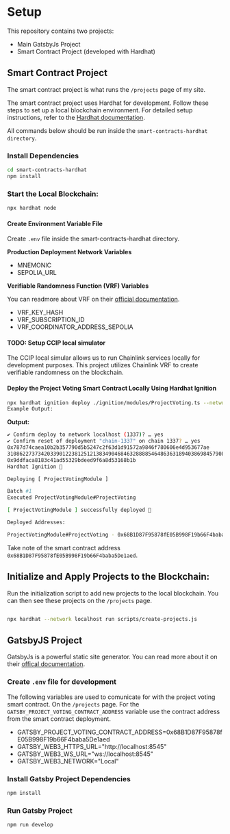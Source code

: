 # Setup

This repository contains two projects:

- Main GatsbyJs Project
- Smart Contract Project (developed with Hardhat)

## Smart Contract Project

The smart contract project is what runs the `/projects` page of my site.

The smart contract project uses Hardhat for development. Follow these steps to set up a local blockchain environment. For detailed setup instructions, refer to the [Hardhat documentation](https://hardhat.org/docs).

All commands below should be run inside the `smart-contracts-hardhat directory`.

### Install Dependencies

```bash
cd smart-contracts-hardhat
npm install
```

### Start the Local Blockchain:

```bash
npx hardhat node
```

#### Create Environment Variable File

Create `.env` file inside the smart-contracts-hardhat directory.

**Production Deployment Network Variables**

- MNEMONIC
- SEPOLIA_URL

**Verifiable Randomness Function (VRF) Variables**

You can readmore about VRF on their [official documentation](https://docs.chain.link/vrf).

- VRF_KEY_HASH
- VRF_SUBSCRIPTION_ID
- VRF_COORDINATOR_ADDRESS_SEPOLIA

#### TODO: Setup CCIP local simulator

The CCIP local simular allows us to run Chainlink services locally for development purposes. This project utilizes Chainlink VRF to create verifiable randomness on the blockchain.

#### Deploy the Project Voting Smart Contract Locally Using Hardhat Ignition

```bash
npx hardhat ignition deploy ./ignition/modules/ProjectVoting.ts --network localhost --reset
Example Output:
```

**Output:**

```bash
✔ Confirm deploy to network localhost (1337)? … yes
✔ Confirm reset of deployment "chain-1337" on chain 1337? … yes
0x787d74caea10b2b357790d5b5247c2f63d1d91572a9846f780606e4d953677ae
31086227373420339012238125121383490468463288885464863631894038698457908591621
0x9ddfaca8183c41ad55329bdeed9f6a8d53168b1b
Hardhat Ignition 🚀

Deploying [ ProjectVotingModule ]

Batch #1
Executed ProjectVotingModule#ProjectVoting

[ ProjectVotingModule ] successfully deployed 🚀

Deployed Addresses:

ProjectVotingModule#ProjectVoting - 0x68B1D87F95878fE05B998F19b66F4baba5De1aed
```

Take note of the smart contract address `0x68B1D87F95878fE05B998F19b66F4baba5De1aed`.

## Initialize and Apply Projects to the Blockchain:

Run the initialization script to add new projects to the local blockchain. You can then see these projects on the `/projects` page.

```bash

npx hardhat --network localhost run scripts/create-projects.js
```

## GatsbyJS Project

GatsbyJs is a powerful static site generator. You can read more about it on their [offical documentation](https://www.gatsbyjs.com/docs).

### Create `.env` file for development

The following variables are used to comunicate for with the project voting smart contract. On the `/projects` page. For the `GATSBY_PROJECT_VOTING_CONTRACT_ADDRESS` variable use the contract address from the smart contract deployment.

- GATSBY_PROJECT_VOTING_CONTRACT_ADDRESS=0x68B1D87F95878fE05B998F19b66F4baba5De1aed
- GATSBY_WEB3_HTTPS_URL="http://localhost:8545"
- GATSBY_WEB3_WS_URL="ws://localhost:8545"
- GATSBY_WEB3_NETWORK="Local"

### Install Gatsby Project Dependencies

```bash
npm install
```

### Run Gatsby Project

```bash
npm run develop
```
